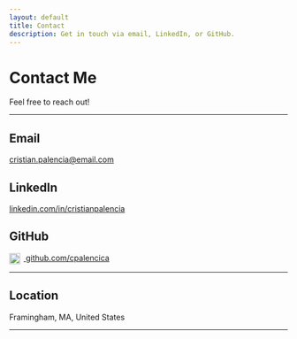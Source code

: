 ```yaml
---
layout: default
title: Contact
description: Get in touch via email, LinkedIn, or GitHub.
---
```


# Contact Me

Feel free to reach out! 

---

## Email  
[cristian.palencia@email.com](mailto:cristian.palencia@email.com)

## LinkedIn  
<a href="https://www.linkedin.com/in/cristianpalencia" target="_blank" rel="noopener noreferrer">
  <i class="fab fa-linkedin fa-lg"></i> linkedin.com/in/cristianpalencia
</a>

## GitHub  
<a href="https://github.com/cpalencica" target="_blank" rel="noopener noreferrer">
  <img src="{{ '../assets/icons/github-mark.svg' | relative_url }}" alt="GitHub" style="width:20px; height:20px; vertical-align:middle; margin-right:6px;">
  github.com/cpalencica
</a>

---

## Location  
Framingham, MA, United States

---
